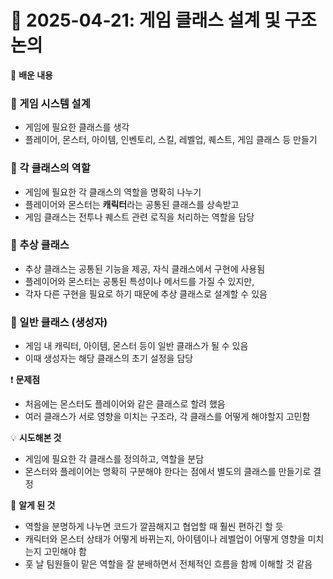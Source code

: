 # 📅 2025-04-21: 게임 클래스 설계 및 구조 논의

📝 **배운 내용**

### 📌 게임 시스템 설계
- 게임에 필요한 클래스를 생각
- 플레이어, 몬스터, 아이템, 인벤토리, 스킬, 레벨업, 퀘스트, 게임 클래스 등 만들기

### 📌 각 클래스의 역할
- 게임에 필요한 각 클래스의 역할을 명확히 나누기
- 플레이어와 몬스터는 **캐릭터**라는 공통된 클래스를 상속받고
- 게임 클래스는 전투나 퀘스트 관련 로직을 처리하는 역할을 담당

### 📌 추상 클래스
- 추상 클래스는 공통된 기능을 제공, 자식 클래스에서 구현에 사용됨
- 플레이어와 몬스터는 공통된 특성이나 메서드를 가질 수 있지만,
- 각자 다른 구현을 필요로 하기 때문에 추상 클래스로 설계할 수 있음

### 📌 일반 클래스 (생성자)
- 게임 내 캐릭터, 아이템, 몬스터 등이 일반 클래스가 될 수 있음
- 이때 생성자는 해당 클래스의 초기 설정을 담당

❗ **문제점**
- 처음에는 몬스터도 플레이어와 같은 클래스로 할려 했음
- 여러 클래스가 서로 영향을 미치는 구조라, 각 클래스를 어떻게 해야할지 고민함

💡 **시도해본 것**
- 게임에 필요한 각 클래스를 정의하고, 역할을 분담
- 몬스터와 플레이어는 명확히 구분해야 한다는 점에서 별도의 클래스를 만들기로 결정

🧠 **알게 된 것**
- 역할을 분명하게 나누면 코드가 깔끔해지고 협업할 때 훨씬 편하긴 할 듯
- 캐릭터와 몬스터 상태가 어떻게 바뀌는지, 아이템이나 레벨업이 어떻게 영향을 미치는지 고민해야 함
- 훗 날 팀원들이 맡은 역할을 잘 분배하면서 전체적인 흐름을 함께 이해할 것 같음
